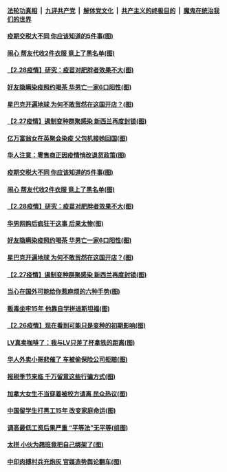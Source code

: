 ####  [法轮功真相](../../../../basic/blob/master/README.md?t=03012331) &nbsp;|&nbsp; [九评共产党](../../../../9ping.md/blob/master/README.md?t=03012331) &nbsp;|&nbsp; [解体党文化](../../../../jtdwh.md/blob/master/README.md?t=03012331)  &nbsp;|&nbsp; [共产主义的终极目的](../../../../gczydzjmd.md/blob/master/README.md?t=03012331) &nbsp;|&nbsp; [魔鬼在统治我们的世界](../../../../mgztzwmdsj.md/blob/master/README.md?t=03012331) 

#### [疫期交税大不同 你应该知道的5件事(图)](../pages/p3/964085.md?t=03012331) 

#### [闹心 帮友代收2件衣服 竟上了黑名单(图)](../pages/p3/964067.md?t=03012331) 

#### [【2.28疫情】研究：疫苗对肥胖者效果不大(图)](../pages/p3/964061.md?t=03012331) 

#### [好友隐瞒染疫照约喝茶 华男亡一家6口阳性(图)](../pages/p3/963999.md?t=03012331) 

#### [星巴克开遍地球 为何不敢贸然在这国开店？(图)](../pages/p3/963922.md?t=03012331) 

#### [【2.27疫情】遏制变种群聚感染 新西兰再度封锁(图)](../pages/p3/963983.md?t=03012331) 

#### [亿万富翁女在英聚会染疫 父包机接她回国(图)](../pages/p3/964147.md?t=03012331) 

#### [华人注意：零售商正因疫情悄改退货政策(图)](../pages/p3/964096.md?t=03012331) 

#### [疫期交税大不同 你应该知道的5件事(图)](../pages/p3/964085.md?t=03012331) 

#### [闹心 帮友代收2件衣服 竟上了黑名单(图)](../pages/p3/964067.md?t=03012331) 

#### [【2.28疫情】研究：疫苗对肥胖者效果不大(图)](../pages/p3/964061.md?t=03012331) 

#### [华男网购后疯狂干这事 后果太惨(图)](../pages/p3/964042.md?t=03012331) 

#### [好友隐瞒染疫照约喝茶 华男亡一家6口阳性(图)](../pages/p3/963999.md?t=03012331) 

#### [星巴克开遍地球 为何不敢贸然在这国开店？(图)](../pages/p3/963922.md?t=03012331) 

#### [【2.27疫情】遏制变种群聚感染 新西兰再度封锁(图)](../pages/p3/963983.md?t=03012331) 

#### [当心在国外可能给你惹麻烦的六种手势(图)](../pages/p3/963978.md?t=03012331) 

#### [贩毒坐牢15年 他靠自学拼进斯坦福(图)](../pages/p3/963956.md?t=03012331) 

#### [【2.26疫情】现在看到可能只是变种的初期影响(图)](../pages/p3/963884.md?t=03012331) 

#### [LV真卖咖啡了：我与LV只差了杯拿铁的距离(图)](../pages/p3/963874.md?t=03012331) 

#### [华人外卖小哥悲催了 车被偷保险公司拒赔(图)](../pages/p3/963879.md?t=03012331) 

#### [报税季节来临 千万留意这些行骗方式(图)](../pages/p3/963876.md?t=03012331) 

#### [加拿大女生不当穿着被校方请离 民众热议(图)](../pages/p3/963871.md?t=03012331) 

#### [中国留学生打黑工15年 改变家庭命运(图)](../pages/p3/963855.md?t=03012331) 

#### [调高最低工资后果严重 “平等法”无平等(组图)](../pages/p3/963856.md?t=03012331) 

#### [太拼 小伙为翘班竟把自己绑架了(图)](../pages/p3/963839.md?t=03012331) 

#### [中印肉搏村兵充炮灰 官媒造势舆论翻车(图)](../pages/p3/963752.md?t=03012331) 

